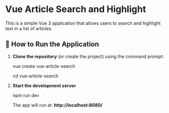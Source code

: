 # Vue Article Search and Highlight

This is a simple Vue 3 application that allows users to search and highlight text in a list of articles.

## 🚀 How to Run the Application

1. **Clone the repository** (or create the project) using the command prompt:

   vue create vue-article-search

   cd vue-article-search

2. **Start the development server**
   
   npm run dev

   The app will run at: **http://localhost:8080/**


